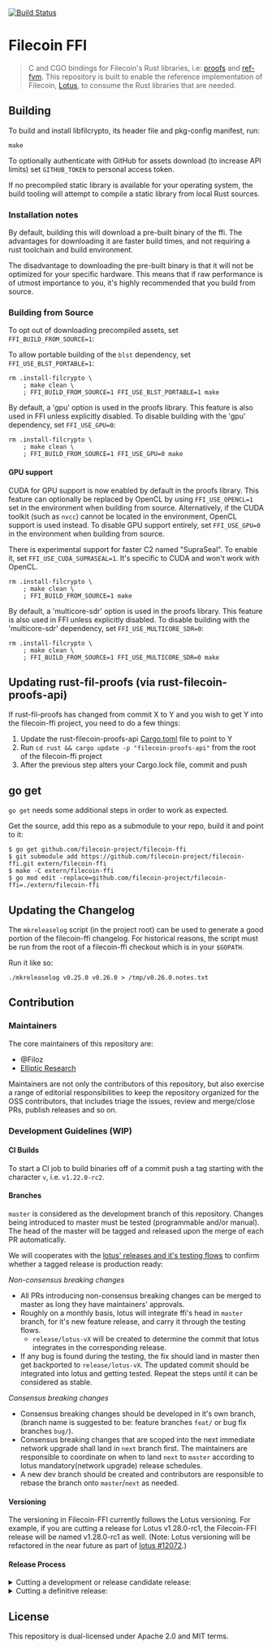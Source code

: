 [![Build Status][circleci-image]][circleci-link]

# Filecoin FFI

> C and CGO bindings for Filecoin's Rust libraries, i.e: [proofs](https://github.com/filecoin-project/rust-fil-proofs) and [ref-fvm](https://github.com/filecoin-project/ref-fvm). This repository is built to enable the reference implementation of Filecoin, [Lotus](https://github.com/filecoin-project/lotus), to consume the Rust libraries that are needed.

## Building

To build and install libfilcrypto, its header file and pkg-config manifest, run:

```shell
make
```

To optionally authenticate with GitHub for assets download (to increase API limits) set `GITHUB_TOKEN` to personal access token.

If no precompiled static library is available for your operating system, the build tooling will attempt to compile a static library from local Rust sources.

### Installation notes

By default, building this will download a pre-built binary of the ffi. The advantages for downloading it are faster build times, and not requiring a rust toolchain and build environment.

The disadvantage to downloading the pre-built binary is that it will not be optimized for your specific hardware. This means that if raw performance is of utmost importance to you, it's highly recommended that you build from source.

### Building from Source

To opt out of downloading precompiled assets, set `FFI_BUILD_FROM_SOURCE=1`:

To allow portable building of the `blst` dependency, set `FFI_USE_BLST_PORTABLE=1`:

```shell
rm .install-filcrypto \
    ; make clean \
    ; FFI_BUILD_FROM_SOURCE=1 FFI_USE_BLST_PORTABLE=1 make
```

By default, a 'gpu' option is used in the proofs library. This feature is also used in FFI unless explicitly disabled. To disable building with the 'gpu' dependency, set `FFI_USE_GPU=0`:

```shell
rm .install-filcrypto \
    ; make clean \
    ; FFI_BUILD_FROM_SOURCE=1 FFI_USE_GPU=0 make
```

#### GPU support

CUDA for GPU support is now enabled by default in the proofs library. This feature can optionally be replaced by OpenCL by using `FFI_USE_OPENCL=1` set in the environment when building from source. Alternatively, if the CUDA toolkit (such as `nvcc`) cannot be located in the environment, OpenCL support is used instead. To disable GPU support entirely, set `FFI_USE_GPU=0` in the environment when building from source.

There is experimental support for faster C2 named "SupraSeal". To enable it, set `FFI_USE_CUDA_SUPRASEAL=1`. It's specific to CUDA and won't work with OpenCL.

```shell
rm .install-filcrypto \
    ; make clean \
    ; FFI_BUILD_FROM_SOURCE=1 make
```

By default, a 'multicore-sdr' option is used in the proofs library. This feature is also used in FFI unless explicitly disabled. To disable building with the 'multicore-sdr' dependency, set `FFI_USE_MULTICORE_SDR=0`:

```shell
rm .install-filcrypto \
    ; make clean \
    ; FFI_BUILD_FROM_SOURCE=1 FFI_USE_MULTICORE_SDR=0 make
```

## Updating rust-fil-proofs (via rust-filecoin-proofs-api)

If rust-fil-proofs has changed from commit X to Y and you wish to get Y into the filecoin-ffi project, you need to do a few things:

1. Update the rust-filecoin-proofs-api [Cargo.toml][1] file to point to Y
2. Run `cd rust && cargo update -p "filecoin-proofs-api"` from the root of the filecoin-ffi project
3. After the previous step alters your Cargo.lock file, commit and push

## go get

`go get` needs some additional steps in order to work as expected.

Get the source, add this repo as a submodule to your repo, build it and point to it:

```shell
$ go get github.com/filecoin-project/filecoin-ffi
$ git submodule add https://github.com/filecoin-project/filecoin-ffi.git extern/filecoin-ffi
$ make -C extern/filecoin-ffi
$ go mod edit -replace=github.com/filecoin-project/filecoin-ffi=./extern/filecoin-ffi
```

## Updating the Changelog

The `mkreleaselog` script (in the project root) can be used to generate a good
portion of the filecoin-ffi changelog. For historical reasons, the script must
be run from the root of a filecoin-ffi checkout which is in your `$GOPATH`.

Run it like so:

```shell
./mkreleaselog v0.25.0 v0.26.0 > /tmp/v0.26.0.notes.txt
```

## Contribution 

### Maintainers

The core maintainers of this repository are:
- @Filoz
- [Elliptic Research](https://www.ellipticresearch.com/)

Maintainers are not only the contributors of this repository, but also exercise a range of editorial responsibilities to keep the repository organized for the OSS contributors, that includes triage the issues, review and merge/close PRs, publish releases and so on.

### Development Guidelines (WIP)

#### CI Builds

To start a CI job to build binaries off of a commit push a tag starting with the character `v`, i.e. `v1.22.0-rc2`.

#### Branches

`master` is considered as the development branch of this repository. Changes being introduced to master must be tested (programmable and/or manual). The head of the master will be tagged and released upon the merge of each PR automatically.

We will cooperates with the [lotus' releases and it's testing flows](https://github.com/filecoin-project/lotus/blob/0c91b0dc1012c3e54b305a76bb25fb68390adf9d/LOTUS_RELEASE_FLOW.md?plain=1#L50) to confirm whether a tagged release is production ready:

*Non-consensus breaking changes*
- All PRs introducing non-consensus breaking changes can be merged to master as long they have maintainers' approvals.
- Roughly on a monthly basis, lotus will integrate ffi's head in `master` branch, for it's new feature release, and carry it through the testing flows.
  - `release/lotus-vX` will be created to determine the commit that lotus integrates in the corresponding release.
- If any bug is found during the testing, the fix should land in master then get backported to `release/lotus-vX`. The updated commit should be integrated into lotus and getting tested. Repeat the steps until it can be considered as stable.

*Consensus breaking changes*
- Consensus breaking changes should be developed in it's own branch, (branch name is suggested to be: feature branches `feat/` or bug fix branches `bug/`). 
- Consensus breaking changes that are scoped into the next immediate network upgrade shall land in `next` branch first. The maintainers are responsible to coordinate on when to land `next` to `master` according to lotus mandatory(network upgrade) release schedules.
- A new dev branch should be created and contributors are responsible to rebase the branch onto `master`/`next` as needed.

#### Versioning

The versioning in Filecoin-FFI currently follows the Lotus versioning.  For example, if you are cutting a release for Lotus v1.28.0-rc1, the Filecoin-FFI release will be named v1.28.0-rc1 as well.  (Note: Lotus versioning will be refactored in the near future as part of [lotus #12072](https://github.com/filecoin-project/lotus/issues/12072).)

#### Release Process

<details>
  <summary>Cutting a development or release candidate release:</summary>

1. Go to [Filecoin-FFI Releases](https://github.com/filecoin-project/filecoin-ffi/releases).
2. Click the "Draft a new release" button in the right corner.
3. In the "Choose a tag" dropdown, enter the desired version and click "Create new tag: vX.XX.X-rcX/dev on publish".
4. Target the master branch.
5. Set the previous tag to compare against, the last stable release, and click the "Generate release notes" button.
6. Check the "Set as a pre-release" checkbox.
7. Click "Publish release" to create the release.

</details>

<details>
  <summary>Cutting a definitive release:</summary>

1. Go to [Filecoin-FFI Releases](https://github.com/filecoin-project/filecoin-ffi/releases).
2. Click the "Draft a new release" button in the right corner.
3. In the "Choose a tag" dropdown, enter the desired version and click "Create new tag: vX.XX.X on publish".
4. Target the release candidate you want to create a stable.
5. Set the previous tag to compare against, the last definitive or patch release, and click the "Generate release notes" button.
6. Ensure the "Set as a latest release" checkbox **is checked**.
7. Click "Publish release" to create the release.

</details>

## License

This repository is dual-licensed under Apache 2.0 and MIT terms.

[1]: https://github.com/filecoin-project/rust-filecoin-proofs-api/commit/61fde0e581cc38abc4e13dbe96145c9ad2f1f0f5

[circleci-image]: https://circleci.com/gh/filecoin-project/filecoin-ffi.svg?branch=master&style=shield
[circleci-link]: https://app.circleci.com/pipelines/github/filecoin-project/filecoin-ffi?branch=master
